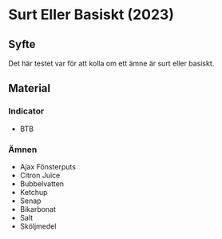 # Surt Eller Basiskt (2023)
## Syfte
Det här testet var för att kolla om ett ämne är surt eller basiskt.
## Material
### Indicator
- BTB
### Ämnen
 - Ajax Fönsterputs
 - Citron Juice
 - Bubbelvatten
 - Ketchup
 - Senap
 - Bikarbonat
 - Salt
 - Sköljmedel
